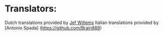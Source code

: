 # Translators:

Dutch translations provided by [Jef Willems](https://github.com/Jefwillems)
Italian translations provided by [Antonio Spada] (https://github.com/Brain888)